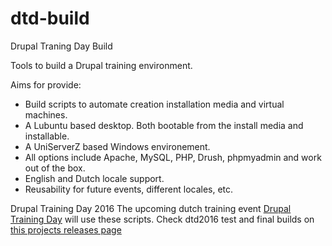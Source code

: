 # dtd-build
Drupal Traning Day Build

Tools to build a Drupal training environment.

Aims for provide:
* Build scripts to automate creation installation media and virtual machines.
* A Lubuntu based desktop. Both bootable from the install media and installable.
* A UniServerZ based Windows environement.
* All options include Apache, MySQL, PHP, Drush, phpmyadmin and work out of the box.
* English and Dutch locale support.
* Reusability for future events, different locales, etc.

Drupal Training Day 2016
The upcoming dutch training event [Drupal Training Day](http://drupaltrainingday.nl) will use these scripts.
Check dtd2016 test and final builds on [this projects releases page](https://github.com/dtd-tech/dtd-build/releases)
